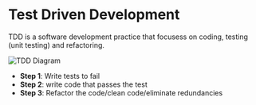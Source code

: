 # Test Driven Development

TDD is a software development practice that focusess
on coding, testing (unit testing) and refactoring.

![TDD Diagram](https://www.xenonstack.com/images/insights/2020/04/test-driven-development-tools-best-practices-xenonstack.png)

- **Step 1**: Write tests to fail
- **Step 2**: write code that passes the test
- **Step 3**: Refactor the code/clean code/eliminate redundancies